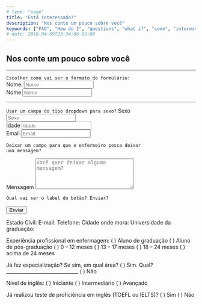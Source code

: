 ```yaml
---
# type: "page"
title: "Está interessado?"
description: "Nos conte um pouco sobre você"
keywords: ["FAQ", "How do I", "questions", "what if", "como", "interessado", "contato"]
# date: 2018-04-09T23:34:06-03:00
---
```


## Nos conte um pouco sobre você

<form method="post" action="//formspree.io/{{ with .Site.Params.email }}{{.}}{{ end }}">
  <input type="hidden" name="_subject" value="{{ .Site.Params.contact.subject }}" />
  <!-- TODO Mostrar uma página de confirmação? -->
  <!-- <input type="hidden" name="_next" value="/thanks.html" /> -->
  
  <hr>
  <code class="TODO">Escolher como vai ser o formato do formulário:</code>
  <div class="form-group">
    <label for="name">Nome:</label>
    <input id="name" class="form-control" name="name" placeholder="Nome" type="text">
  </div>
  <div class="form-group">
    <label for="name" class="sr-only">Nome</label>
    <input id="name" class="form-control" name="name" placeholder="Nome" type="text">
  </div>
  <hr>

  <div class="form-group">
    <code class="TODO">Usar um campo do tipo dropdown para sexo?</code>
    <label for="gender" class="sr-only">Sexo</label>
    <input id="gender" class="form-control" name="_replyto" placeholder="Sexo" type="gender">
  </div>
  
  <div class="form-group">
    <label for="age" class="sr-only">Idade</label>
    <input id="age" class="form-control" name="age" placeholder="Idade" type="number">
  </div>
  
  <div class="form-group">
    <label for="email" class="sr-only">Email</label>
    <input id="email" class="form-control" name="_replyto" placeholder="Email" type="email">
  </div>

  <code class="TODO">Deixar um campo para que o enfermeiro possa deixar uma mensagem?</code>
  <div class="form-group">
    <label for="message" class="sr-only">Mensagem</label>
    <textarea id="message" cols="30" rows="5" class="form-control" name="message" placeholder="Você quer deixar alguma mensagem?"></textarea>
  </div>

  <code class="TODO">Qual vai ser o label do botão? Enviar?</code>
  <div class="form-group">
    <input class="btn btn-primary btn-lg" value="Enviar" type="submit">
  </div>
  
</form>

<!-- TODO Montar o form -->
<!-- 
Nome:
Sexo:
Idade:
 -->
Estado Civil:
E-mail:
Telefone:
Cidade onde mora:
Universidade da graduação:

Experiência profissional em enfermagem:
( ) Aluno de graduação
( ) Aluno de pós-graduação
( ) 0 – 12 meses
( ) 13 – 17 meses
( ) 18 – 24 meses
( ) acima de 24 meses

Já fez especialização? Se sim, em qual área?
( ) Sim. Qual? ______________________________
( ) Não

Nível de inglês:
( ) Iniciante
( ) Intermediário
( ) Avançado

Já realizou teste de proficiência em inglês (TOEFL ou IELTS)?
( ) Sim
( ) Não
